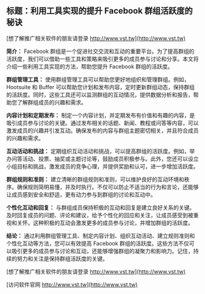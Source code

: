 ## **标题：利用工具实现的提升 Facebook 群组活跃度的秘诀**

[想了解推广相关软件的朋友请登录 http://www.vst.tw](http://www.vst.tw)

**简介：**
Facebook 群组是一个促进社交交流和互动的重要平台。为了提高群组的活跃度，我们可以借助一些工具和策略来吸引更多的成员参与讨论和分享。本文将介绍一些利用工具实现的方法，帮助您提升 Facebook 群组的活跃度。

**群组管理工具：**
使用群组管理工具可以帮助您更好地组织和管理群组。例如，Hootsuite 和 Buffer 可以帮助您计划和发布内容，定时更新群组动态，保持群组的活跃度。同时，这些工具还可以监测群组的互动情况，提供数据分析和报告，帮助您了解群组成员的兴趣和需求。

**内容计划和定期发布：**
制定一个内容计划，并定期发布有价值和有趣的内容，是吸引成员参与讨论的关键。通过发布相关的话题、新闻、教程或问答等内容，可以激发成员的兴趣并引发互动。确保发布的内容与群组主题密切相关，并且符合成员的兴趣和需求。

**互动活动和挑战：**
定期组织互动活动和挑战，可以提高群组的活跃度。例如，举办问答活动、投票、抽奖或主题讨论等，鼓励成员积极参与。此外，您还可以设立小组目标和挑战，激发成员的竞争心理，并提供奖励和认可，进一步增加活跃度。

**群组规则和准则：**
建立清晰的群组规则和准则，可以维护良好的互动环境和秩序。确保规则简明易懂，并及时执行。不仅可以防止不适当的行为和言论，还能够让成员感到安全和舒适，更有动力参与到群组的讨论和互动中。

**个性化互动和回复：**
与群组成员保持积极的互动和回复是建立良好关系的关键。及时回复成员的问题、评论和建议，给予个性化的回应和关注，让成员感受到被重视和关怀。这种积极的互动会激发更多的成员参与讨论，并增加群组的活跃度。

**结论：**
通过利用群组管理工具、制定内容计划、组织互动活动、建立规则准则和个性化互动等方法，您可以有效提高 Facebook 群组的活跃度。这些方法不仅可以吸引更多的成员参与讨论和互动，还能够增强群组的凝聚力和影响力。记住，持续的努力和关注是保持群组活跃度的关键。

[想了解推广相关软件的朋友请登录 http://www.vst.tw](http://www.vst.tw)


[访问软件官网 http://www.vst.tw](http://www.vst.tw)
